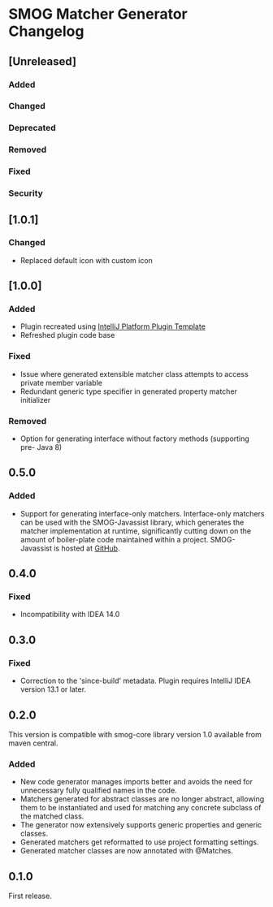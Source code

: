 <!-- Keep a Changelog guide -> https://keepachangelog.com -->

# SMOG Matcher Generator Changelog

## [Unreleased]
### Added

### Changed

### Deprecated

### Removed

### Fixed

### Security

## [1.0.1]
### Changed
- Replaced default icon with custom icon

## [1.0.0]
### Added
- Plugin recreated using [IntelliJ Platform Plugin Template](https://github.com/JetBrains/intellij-platform-plugin-template)
- Refreshed plugin code base

### Fixed
- Issue where generated extensible matcher class attempts to access private member variable 
- Redundant generic type specifier in generated property matcher initializer

### Removed
- Option for generating interface without factory methods (supporting pre- Java 8)

## 0.5.0
### Added

- Support for generating interface-only matchers. Interface-only matchers can be used with the SMOG-Javassist
  library, which generates the matcher implementation at runtime, significantly cutting down on the amount of
  boiler-plate code maintained within a project. 
  SMOG-Javassist is hosted at <a href="https://github.com/mistraltechnologies/smog-javassist">GitHub</a>.

## 0.4.0
### Fixed
- Incompatibility with IDEA 14.0

## 0.3.0
### Fixed
- Correction to the 'since-build' metadata. Plugin requires IntelliJ IDEA version 13.1 or later.

## 0.2.0

This version is compatible with smog-core library version 1.0 available from maven central.

### Added
- New code generator manages imports better and avoids the need for
  unnecessary fully qualified names in the code.
- Matchers generated for abstract classes are no longer abstract, allowing them to be instantiated and used
  for matching any concrete subclass of the matched class.
- The generator now extensively supports generic properties and generic classes.
- Generated matchers get reformatted to use project formatting settings.
- Generated matcher classes are now annotated with @Matches.

## 0.1.0

First release.
